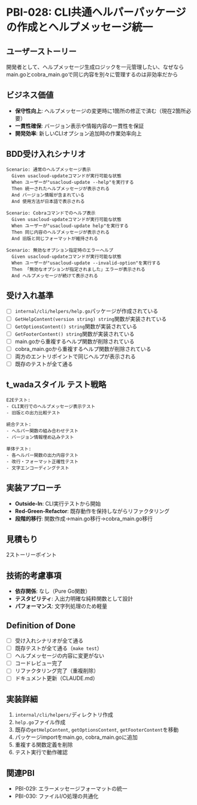 # PBI-028: CLI共通ヘルパーパッケージの作成とヘルプメッセージ統一

## ユーザーストーリー
開発者として、ヘルプメッセージ生成ロジックを一元管理したい、なぜならmain.goとcobra_main.goで同じ内容を別々に管理するのは非効率だから

## ビジネス価値
- **保守性向上**: ヘルプメッセージの変更時に1箇所の修正で済む（現在2箇所必要）
- **一貫性確保**: バージョン表示や情報内容の一貫性を保証
- **開発効率**: 新しいCLIオプション追加時の作業効率向上

## BDD受け入れシナリオ

```gherkin
Scenario: 通常のヘルプメッセージ表示
  Given usacloud-updateコマンドが実行可能な状態
  When ユーザーが"usacloud-update --help"を実行する
  Then 統一されたヘルプメッセージが表示される
  And バージョン情報が含まれている
  And 使用方法が日本語で表示される

Scenario: Cobraコマンドでのヘルプ表示
  Given usacloud-updateコマンドが実行可能な状態
  When ユーザーが"usacloud-update help"を実行する
  Then 同じ内容のヘルプメッセージが表示される
  And 旧版と同じフォーマットが維持される

Scenario: 無効なオプション指定時のエラーヘルプ
  Given usacloud-updateコマンドが実行可能な状態
  When ユーザーが"usacloud-update --invalid-option"を実行する
  Then 「無効なオプションが指定されました」エラーが表示される
  And ヘルプメッセージが続けて表示される
```

## 受け入れ基準
- [ ] `internal/cli/helpers/help.go`パッケージが作成されている
- [ ] `GetHelpContent(version string) string`関数が実装されている
- [ ] `GetOptionsContent() string`関数が実装されている
- [ ] `GetFooterContent() string`関数が実装されている
- [ ] main.goから重複するヘルプ関数が削除されている
- [ ] cobra_main.goから重複するヘルプ関数が削除されている
- [ ] 両方のエントリポイントで同じヘルプが表示される
- [ ] 既存のテストが全て通る

## t_wadaスタイル テスト戦略

```
E2Eテスト:
- CLI実行でのヘルプメッセージ表示テスト
- 旧版との出力比較テスト

統合テスト:
- ヘルパー関数の組み合わせテスト
- バージョン情報埋め込みテスト

単体テスト:
- 各ヘルパー関数の出力内容テスト
- 改行・フォーマット正確性テスト
- 文字エンコーディングテスト
```

## 実装アプローチ
- **Outside-In**: CLI実行テストから開始
- **Red-Green-Refactor**: 既存動作を保持しながらリファクタリング
- **段階的移行**: 関数作成→main.go移行→cobra_main.go移行

## 見積もり
2ストーリーポイント

## 技術的考慮事項
- **依存関係**: なし（Pure Go関数）
- **テスタビリティ**: 入出力明確な純粋関数として設計
- **パフォーマンス**: 文字列処理のため軽量

## Definition of Done
- [ ] 受け入れシナリオが全て通る
- [ ] 既存テストが全て通る（`make test`）
- [ ] ヘルプメッセージの内容に変更がない
- [ ] コードレビュー完了
- [ ] リファクタリング完了（重複削除）
- [ ] ドキュメント更新（CLAUDE.md）

## 実装詳細
1. `internal/cli/helpers/`ディレクトリ作成
2. `help.go`ファイル作成
3. 既存の`getHelpContent`, `getOptionsContent`, `getFooterContent`を移動
4. パッケージimportをmain.go, cobra_main.goに追加
5. 重複する関数定義を削除
6. テスト実行で動作確認

## 関連PBI
- PBI-029: エラーメッセージフォーマットの統一
- PBI-030: ファイルI/O処理の共通化